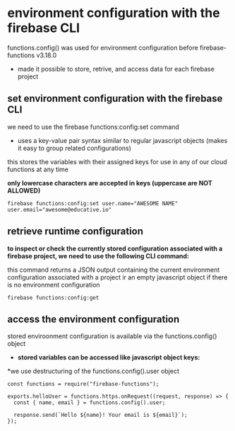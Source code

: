 # environment configuration with the firebase CLI
functions.config() was used for environment configuration before firebase-functions v3.18.0
- made it possible to store, retrive, and access data for each firebase project

## set environment configuration with the firebase CLI
we need to use the firebase functions:config:set command
- uses a key-value pair syntax similar to regular javascript objects (makes it easy to group related configurations)

this stores the variables with their assigned keys for use in any of our cloud functions at any time

**only lowercase characters are accepted in keys (uppercase are NOT ALLOWED)**

```
firebase functions:config:set user.name="AWESOME NAME" user.email="awesome@educative.io"
```

## retrieve runtime configuration
**to inspect or check the currently stored configuration associated with a firebase project, we need to use the following CLI command:**

this command returns a JSON output containing the current environment configuration associated with a project ir an empty javascript object if there is no environment configuration

```
firebase functions:config:get
```

## access the environment configuration
stored enviroonment configuration is available via the functions.config() object
- **stored variables can be accessed like javascript object keys:**

*we use destructuring of the functions.config().user object

```
const functions = require("firebase-functions");

exports.helloUser = functions.https.onRequest((request, response) => {
  const { name, email } = functions.config().user;

  response.send(`Hello ${name}! Your email is ${email}`);
});
```